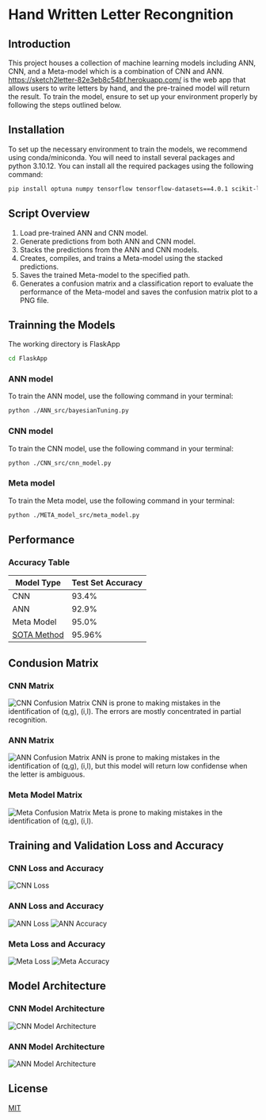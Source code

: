 # Hand Written Letter Recongnition

## Introduction

This project houses a collection of machine learning models including ANN, CNN, and a Meta-model which is a combination of CNN and ANN. https://sketch2letter-82e3eb8c54bf.herokuapp.com/ is the web app that allows users to write letters by hand, and the pre-trained model will return the result.
To train the model, ensure to set up your environment properly by following the steps outlined below.

## Installation

To set up the necessary environment to train the models, we recommend using conda/miniconda. You will need to install several packages and python 3.10.12. You can install all the required packages using the following command:

```bash
pip install optuna numpy tensorflow tensorflow-datasets==4.0.1 scikit-learn tqdm matplotlib pydot graphviz
```

## Script Overview

1. Load pre-trained ANN and CNN model. 
2. Generate predictions from both ANN and CNN model. 
3. Stacks the predictions from the ANN and CNN models. 
4. Creates, compiles, and trains a Meta-model using the stacked predictions. 
5. Saves the trained Meta-model to the specified path. 
6. Generates a confusion matrix and a classification report to evaluate the performance of the Meta-model and saves the confusion matrix plot to a PNG file. 

## Trainning the Models

The working directory is FlaskApp
``` bash
cd FlaskApp
```
### ANN model

To train the ANN model, use the following command in your terminal:

```bash
python ./ANN_src/bayesianTuning.py
```
### CNN model

To train the CNN model, use the following command in your terminal:

```bash
python ./CNN_src/cnn_model.py
```
### Meta model

To train the Meta model, use the following command in your terminal:

```bash
python ./META_model_src/meta_model.py
```
## Performance

### Accuracy Table 

| Model Type | Test Set Accuracy |
|------------|-------------------|
| CNN        | 93.4%             |
| ANN        | 92.9%             |
| Meta Model | 95.0%             |
| [SOTA Method](https://paperswithcode.com/sota/image-classification-on-emnist-letters) | 95.96%          |   

## Condusion Matrix

### CNN Matrix
![CNN Confusion Matrix](/FlaskApp/static/CNN_confusion_matrix.png)
CNN is prone to making mistakes in the identification of (q,g), (i,l). The errors are mostly concentrated in partial recognition. 
### ANN Matrix
![ANN Confusion Matrix](/FlaskApp/static/ANN_confusion_matrix.png)
ANN is prone to making mistakes in the identification of (q,g), (i,l), but this model will return low confidense when the letter is ambiguous. 
### Meta Model Matrix
![Meta Confusion Matrix](/FlaskApp/static/meta_confusion_matrix.png)
Meta is prone to making mistakes in the identification of (q,g), (i,l).

## Training and Validation Loss and Accuracy

### CNN Loss and Accuracy
![CNN Loss](/FlaskApp/CNN_src/Accuracy_and_Loss.png)
### ANN Loss and Accuracy
![ANN Loss](/FlaskApp/static/ANN_loss.png)
![ANN Accuracy](/FlaskApp/static/ANN_accuracy.png)
### Meta Loss and Accuracy
![Meta Loss](/FlaskApp/static/meta_loss.png)
![Meta Accuracy](/FlaskApp/static/meta_accuracy.png)

## Model Architecture

### CNN Model Architecture
![CNN Model Architecture](/FlaskApp/CNN_src/cnn_model.png)
### ANN Model Architecture
![ANN Model Architecture](/FlaskApp/ANN_src/best_ANN.png)

## License

[MIT](https://choosealicense.com/licenses/mit/)
